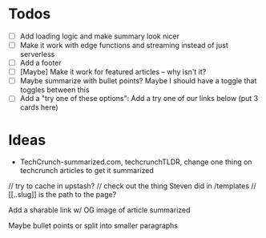 # Todos

- [ ] Add loading logic and make summary look nicer
- [ ] Make it work with edge functions and streaming instead of just serverless
- [ ] Add a footer
- [ ] [Maybe] Make it work for featured articles – why isn't it?
- [ ] Maybe summarize with bullet points? Maybe I should have a toggle that toggles between this
- [ ] Add a "try one of these options": Add a try one of our links below (put 3 cards here)

# Ideas

- TechCrunch-summarized.com, techcrunchTLDR, change one thing on techcrunch articles to get it summarized

// try to cache in upstash?
// check out the thing Steven did in /templates
// [[..slug]] is the path to the page?

Add a sharable link w/ OG image of article summarized

Maybe bullet points or split into smaller paragraphs
